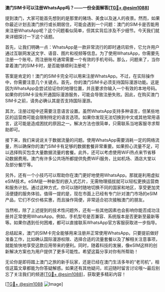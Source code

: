 **澳门SIM卡可以注册WhatsApp吗？——一份全面解答[[TG💪+ @esim1088](https://t.me/s/esim1088)]**

提到澳门，大家可能首先想到的是那里的赌场、美食以及迷人的夜景。然而，如果你最近计划去澳门旅行或长期居住，可能会遇到一个问题：澳门的SIM卡是否能用来注册WhatsApp呢？这个问题看似简单，但其实背后涉及不少细节。今天我们就来详细探讨一下这个话题。

首先，让我们明确一点：WhatsApp是一款非常流行的即时通讯软件，它允许用户通过互联网发送文字、语音、图片和视频等信息。为了使用WhatsApp，你需要先注册一个账号。而注册账号通常需要一个有效的手机号码。那么，问题来了，当你拿着澳门的SIM卡时，是否能够顺利注册呢？

答案是肯定的！澳门的SIM卡完全可以用来注册WhatsApp。不过，在实际操作中，你需要注意几个关键点。首先，你的澳门SIM卡必须支持国际漫游功能。这是因为WhatsApp会尝试验证你的地理位置，并且要求你输入一个有效的本地号码。如果你的SIM卡没有开通国际漫游服务，可能会导致注册失败。因此，在购买澳门SIM卡之前，请务必确认其是否支持国际漫游。

其次，注册过程中还需要注意语言设置。虽然WhatsApp支持多种语言，但某些地区的运营商可能会限制特定的语言选项。如果你发现无法切换到中文或其他常用语言，这可能是造成困扰的原因之一。解决方法也很简单，只需联系当地客服寻求帮助即可。

接下来，我们来说说关于数据流量的问题。使用WhatsApp需要消耗一定的网络流量，所以确保你的澳门SIM卡有足够的数据套餐非常重要。如果担心流量不足，可以选择购买包含大量数据流量的套餐。此外，还可以考虑使用WiFi热点来节省移动数据费用。澳门有许多公共场所都提供免费WiFi服务，比如机场、酒店大堂以及部分餐厅等。

另外，还有一个小技巧可以帮助你在澳门更好地使用WhatsApp。那就是利用虚拟eSIM技术。eSIM是一种新型的嵌入式芯片，无需物理插拔就可以轻松更换运营商和服务计划。通过这种方式，你可以随时随地切换不同的国家和地区，享受更加灵活便捷的服务体验。值得一提的是，现在市面上已经有专门针对澳门市场的eSIM产品，它们不仅价格实惠，而且操作简便，非常适合初次接触澳门的朋友。

当然啦，除了上述提到的技术性问题外，还有一些其他因素也会影响你能否成功注册并正常使用WhatsApp。例如，手机型号是否兼容、系统版本是否更新至最新等等。如果你遇到任何困难，都可以直接联系WhatsApp官方客服获取进一步指导。

总结起来，澳门的SIM卡完全能够用来注册并正常使用WhatsApp。只要提前做好准备工作，比如确认国际漫游权限、选择合适的流量套餐以及了解相关注意事项，就能愉快地享受这款应用带来的便利。同时，随着科技的发展，像eSIM这样的创新解决方案也为用户提供了更多可能性。希望这篇分享对你有所帮助！

无论你是即将踏上澳门之旅的新手玩家，还是已经在澳门生活多年的“老司机”，相信这篇文章都能为你答疑解惑。如果还有其他疑问，欢迎随时留言讨论哦～最后别忘了关注我们的频道[[TG💪+ @esim1088](https://t.me/s/esim1088)]，获取更多精彩内容！

[[TG💪+ @esim1088](https://t.me/s/esim1088) ![Image](https://i.postimg.cc/4NQfJmqS/Snipaste-2025-05-13-00-14-12.png)]